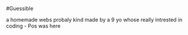 #Guessible

a homemade webs probaly kind made by a 9 yo whose really intrested in coding   - Pos was here
